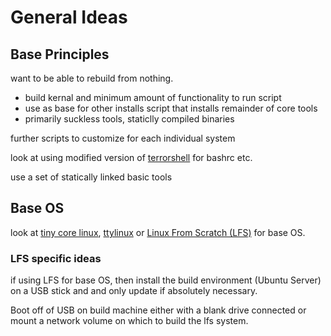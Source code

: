 # General Ideas

## Base Principles

want to be able to rebuild from nothing.

-   build kernal and minimum amount of functionality to run script
-   use as base for other installs script that installs remainder of core tools
-   primarily suckless tools, staticlly compiled binaries

further scripts to customize for each individual system

look at using modified version of
[terrorshell](http://www.github.com/sww1235/terrorshell) for bashrc etc.

use a set of statically linked basic tools

## Base OS

look at [tiny core linux](http://tinycorelinux.net/concepts.html),
[ttylinux](http://freecode.com/projects/ttylinux/) or
[Linux From Scratch (LFS)](http://www.linuxfromscratch.org/lfs/view/stable/index.html)
for base OS.

### LFS specific ideas

if using LFS for base OS, then install the build environment (Ubuntu Server) on
a USB stick and and only update if absolutely necessary.

Boot off of USB on build machine either with a blank drive connected or mount a
network volume on which to build the lfs system.
